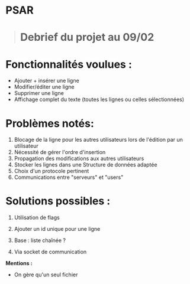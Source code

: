 # PSAR

> # Debrief du projet au 09/02

# Fonctionnalités voulues :
- Ajouter + insérer une ligne
- Modifier/éditer une ligne
- Supprimer une ligne
- Affichage complet du texte (toutes les lignes ou celles sélectionnées)

# Problèmes notés:
1. Blocage de la ligne pour les autres utilisateurs lors de l'édition par un utilisateur
2. Nécessité de gérer l'ordre d'insertion
3. Propagation des modifications aux autres utilisateurs
4. Stocker les lignes dans une Structure de données adaptée
5. Choix d'un protocole pertinent
6. Communications entre "serveurs" et "users"

# Solutions possibles :
1. Utilisation de flags
2. Ajouter un id unique pour une ligne

4. Base : liste chaînée ?

6. Via socket de communication

**Mentions :**
- On gère qu'un seul fichier